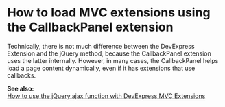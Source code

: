 # How to load MVC extensions using the CallbackPanel extension


<p>Technically, there is not much difference between the DevExpress Extension and the jQuery method, because the CallbackPanel extension uses the latter internally. However, in many cases, the CallbackPanel helps load a page content dynamically, even if it has extensions that use callbacks.</p><p><strong>See also:<br />
</strong><a href="https://www.devexpress.com/Support/Center/p/E4063">How to use the jQuery.ajax function with DevExpress MVC Extensions</a></p>

<br/>


